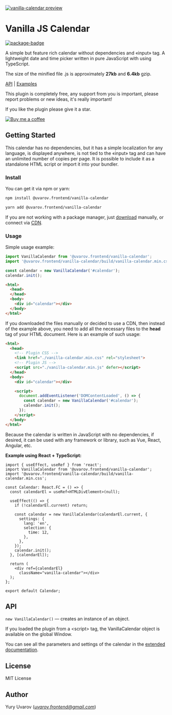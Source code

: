 [![vanilla-calendar preview](https://vanilla-calendar.frontend.uvarov.tech/screenshot.png)](https://vanilla-calendar.frontend.uvarov.tech/)
# Vanilla JS Calendar

[![package-badge]][package]

A simple but feature rich calendar without dependencies and «input» tag. A lightweight date and time picker written in pure JavaScript with using TypeScript.

The size of the minified file .js is approximately **27kb** and **6.4kb** gzip.

[API](https://vanilla-calendar.frontend.uvarov.tech/api/) | [Examples](https://vanilla-calendar.frontend.uvarov.tech/examples/)

This plugin is completely free, any support from you is important, please report problems or new ideas, it's really important!

If you like the plugin please give it a star.

[![Buy me a coffee][buymeacoffee-shield]][buymeacoffee]

## Getting Started

This calendar has no dependencies, but it has a simple localization for any language, is displayed anywhere, is not tied to the «input» tag and can have an unlimited number of copies per page.
It is possible to include it as a standalone HTML script or import it into your bundler.

### Install

You can get it via npm or yarn:

```sh
npm install @uvarov.frontend/vanilla-calendar
```

```sh
yarn add @uvarov.frontend/vanilla-calendar
```

If you are not working with a package manager, just [download](https://vanilla-calendar.frontend.uvarov.tech/vanilla-calendar-v2.1.2.zip) manually, or connect via [CDN](https://cdn.jsdelivr.net/npm/@uvarov.frontend/vanilla-calendar@2.1.2/build/).

### Usage

Simple usage example:

```js
import VanillaCalendar from '@uvarov.frontend/vanilla-calendar';
import '@uvarov.frontend/vanilla-calendar/build/vanilla-calendar.min.css';

const calendar = new VanillaCalendar('#calendar');
calendar.init();
```

```html
<html>
  <head>
  </head>
  <body>
    <div id="calendar"></div>
  </body>
</html>
```

If you downloaded the files manually or decided to use a CDN, then instead of the example above, you need to add all the necessary files to the **head** tag of your HTML document. Here is an example of such usage:

```html
<html>
  <head>
    <!-- Plugin CSS -->
    <link href="./vanilla-calendar.min.css" rel="stylesheet">
    <!-- Plugin JS -->
    <script src="./vanilla-calendar.min.js" defer></script>
  </head>
  <body>
    <div id="calendar"></div>

    <script>
      document.addEventListener('DOMContentLoaded', () => {
        const calendar = new VanillaCalendar('#calendar');
        calendar.init();
      });
    </script>
  </body>
</html>
```
Because the calendar is written in JavaScript with no dependencies, if desired, it can be used with any framework or library, such as Vue, React, Angular, etc.

**Example using React + TypeScript:**

```tsx
import { useEffect, useRef } from 'react';
import VanillaCalendar from '@uvarov.frontend/vanilla-calendar';
import '@uvarov.frontend/vanilla-calendar/build/vanilla-calendar.min.css';

const Calendar: React.FC = () => {
  const calendarEl = useRef<HTMLDivElement>(null);

  useEffect(() => {
    if (!calendarEl.current) return;

    const calendar = new VanillaCalendar(calendarEl.current, {
      settings: {
        lang: 'en',
        selection: {
          time: 12,
        },
      },
    });
    calendar.init();
  }, [calendarEl]);

  return (
    <div ref={calendarEl}
      className="vanilla-calendar"></div>
  );
};

export default Calendar;
```

## API

`new VanillaCalendar()` — creates an instance of an object.

If you loaded the plugin from a &#60;script&#62; tag, the VanillaCalendar object is available on the global Window.

You can see all the parameters and settings of the calendar in the [extended documentation](https://vanilla-calendar.frontend.uvarov.tech/api/).

## License

MIT License

## Author

Yury Uvarov (*uvarov.frontend@gmail.com*)

[package]: https://www.npmjs.com/package/@uvarov.frontend/vanilla-calendar
[package-badge]: https://img.shields.io/npm/v/@uvarov.frontend/vanilla-calendar
[buymeacoffee-shield]: https://www.buymeacoffee.com/assets/img/guidelines/download-assets-sm-2.svg
[buymeacoffee]: https://www.buymeacoffee.com/uvarov
